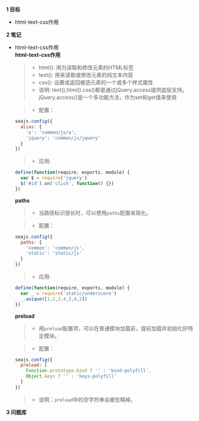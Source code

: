 
**1 目标**
* html-text-css作用  

**2 笔记**
* html-text-css作用  
  **html-text-css作用**
  > * html(): 用为读取和修改元素的HTML标签  
  > * text(): 用来读取或修改元素的纯文本内容  
  > * css(): 设置或返回被选元素的一个或多个样式属性  
  > * 说明: text(),html().css()都是通过jQuery.access提供底层支持。jQuery.access()是一个多功能方法，作为set和get值来使用  

  > * 配置：
    ```javascript
    seajs.config({
      alias: {
        'a': 'common/js/a',
        'jquery': 'common/js/jquery'
      }
    })
    
    ```

  > * 应用:
    ```javascript
    define(function(require, exports, module) {
      var $ = require('jquery')
      $('#id').on('click', function() {})
    })
    
    ```  

  **paths**
  > * 当路径标识很长时，可以使用`paths`配置来简化。

  > * 配置：
    ```javascript
    seajs.config({
      paths: {
        'common': 'common/js',
        'static': 'static/js'
      }
    })
    ```

  > * 应用:
    ```javascript
    define(function(require, exports, module) {
      var _ = require('static/underscore')
      _.unique([1,2,3,4,3,4,2])
    })
    ``` 

  **preload**
  > * 用`preload`配置项，可以在普通模块加载前，提前加载并初始化好特定模块。

  > * 配置：
    ```javascript
    seajs.config({
      preload: [
        Function.prototype.bind ? '' : 'bind-polyfill',
        Object.keys ? '' : 'keys-polyfill'
      ]
    })
    ```

  > * 说明：`preload`中的空字符串会被忽略掉。


**3 问题库**  